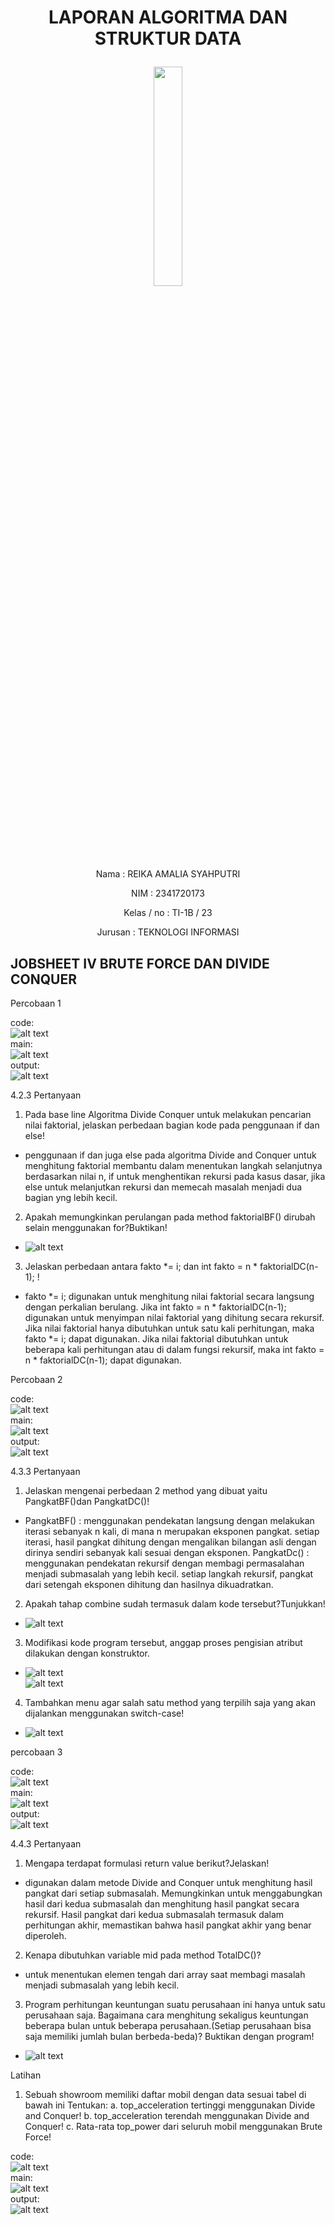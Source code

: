 # <p align = "center"> LAPORAN ALGORITMA DAN STRUKTUR DATA
<p align="center">
    <img src="https://static.wikia.nocookie.net/logopedia/images/8/8a/Politeknik_Negeri_Malang.png/revision/latest?cb=20190922202558" width="30%"> <p>

<br><br><br><br><br>

<p align = "center"> Nama       : REIKA AMALIA SYAHPUTRI </p>
<p align = "center"> NIM        : 2341720173 </p>
<p align = "center"> Kelas / no : TI-1B / 23 </p>
<p align = "center"> Jurusan    : TEKNOLOGI INFORMASI </p>

## JOBSHEET IV BRUTE FORCE DAN DIVIDE CONQUER

Percobaan 1

code:<br>
![alt text](image/codefaktoriall.png)<br>
main:<br>
![alt text](image/codefaktoriall.main.png)<br>
output:<br>
![alt text](<image/output percb 5.1.png>)<br>

4.2.3 Pertanyaan
1. Pada base line Algoritma Divide Conquer untuk melakukan pencarian nilai faktorial, jelaskan perbedaan bagian kode pada penggunaan if dan else!<br>
- penggunaan if dan juga else pada algoritma Divide and Conquer untuk menghitung faktorial membantu dalam menentukan langkah selanjutnya berdasarkan nilai n, if untuk menghentikan rekursi pada kasus dasar, jika else untuk melanjutkan rekursi dan memecah masalah menjadi dua bagian yng lebih kecil.<br>
2. Apakah memungkinkan perulangan pada method faktorialBF() dirubah selain menggunakan for?Buktikan!<br>
- ![alt text](image/jawabanno2.png)<br>
3. Jelaskan perbedaan antara fakto *= i; dan int fakto = n * faktorialDC(n-1); !<br>
- fakto *= i; digunakan untuk menghitung nilai faktorial secara langsung dengan perkalian berulang. Jika int fakto = n * faktorialDC(n-1); digunakan untuk menyimpan nilai faktorial yang dihitung secara rekursif. Jika nilai faktorial hanya dibutuhkan untuk satu kali perhitungan, maka fakto *= i; dapat digunakan. Jika nilai faktorial dibutuhkan untuk beberapa kali perhitungan atau di dalam fungsi rekursif, maka int fakto = n * faktorialDC(n-1); dapat digunakan.


Percobaan 2

code:<br>
![alt text](image/codepangkat.png)<br>
main:<br>
![alt text](image/codepangkat.main.png)<br>
output:<br>
![alt text](<image/output percb 5.2.png>)<br>


4.3.3 Pertanyaan
1. Jelaskan mengenai perbedaan 2 method yang dibuat yaitu PangkatBF()dan PangkatDC()!<br>
- PangkatBF() :
menggunakan pendekatan langsung dengan melakukan iterasi sebanyak n kali, di mana n merupakan eksponen pangkat.
setiap iterasi, hasil pangkat dihitung dengan mengalikan bilangan asli dengan dirinya sendiri sebanyak kali sesuai dengan eksponen.
PangkatDc() :
menggunakan pendekatan rekursif dengan membagi permasalahan menjadi submasalah yang lebih kecil.
setiap langkah rekursif, pangkat dari setengah eksponen dihitung dan hasilnya dikuadratkan.<br>
2. Apakah tahap combine sudah termasuk dalam kode tersebut?Tunjukkan!<br>
- ![alt text](<image/jawaban no2 percb 2.png>)<br>
3. Modifikasi kode program tersebut, anggap proses pengisian atribut dilakukan dengan konstruktor.<br>
- ![alt text](image/codepercb2no3.png)<br>
![alt text](image/codepercb2no3.2.png)<br>
4. Tambahkan menu agar salah satu method yang terpilih saja yang akan dijalankan menggunakan switch-case!<br>
- ![alt text](image/codepercb2no4.png)<br>


percobaan 3

code:<br>
![alt text](image/percobaan3.lat5.png)<br>
main:<br>
![alt text](image/percobaan3main.lat5.png)<br>
output:<br>
![alt text](image/outputpercobaan3.3.png)<br>

4.4.3 Pertanyaan
1. Mengapa terdapat formulasi return value berikut?Jelaskan!<br>
- digunakan dalam metode Divide and Conquer untuk menghitung hasil pangkat dari setiap submasalah. Memungkinkan untuk menggabungkan hasil dari kedua submasalah dan menghitung hasil pangkat secara rekursif. Hasil pangkat dari kedua submasalah termasuk dalam perhitungan akhir, memastikan bahwa hasil pangkat akhir yang benar diperoleh.
2. Kenapa dibutuhkan variable mid pada method TotalDC()?<br>
- untuk menentukan elemen tengah dari array saat membagi masalah menjadi submasalah yang lebih kecil.
3. Program perhitungan keuntungan suatu perusahaan ini hanya untuk satu perusahaan saja.
Bagaimana cara menghitung sekaligus keuntungan beberapa bulan untuk beberapa
perusahaan.(Setiap perusahaan bisa saja memiliki jumlah bulan berbeda-beda)? Buktikan
dengan program!<br>
- ![alt text](image/percobaan3modifikasi.png)<br>

Latihan
1. Sebuah showroom memiliki daftar mobil dengan data sesuai tabel di bawah ini
Tentukan:
a. top_acceleration tertinggi menggunakan Divide and Conquer!
b. top_acceleration terendah menggunakan Divide and Conquer!
c. Rata-rata top_power dari seluruh mobil menggunakan Brute Force!


code:<br>
![alt text](image/codelatihanpert5.png)<br>
main:<br>
![alt text](image/codelatihanmainpert5.png)<br>
output:<br>
![alt text](image.png)<br>